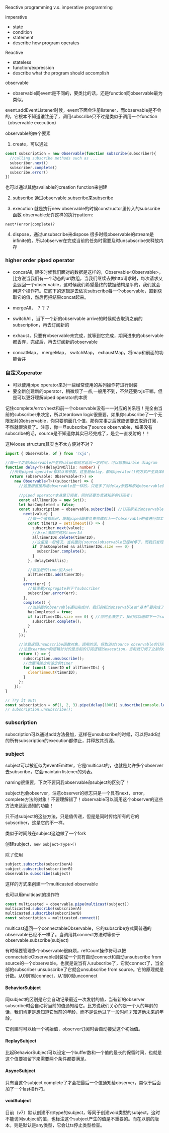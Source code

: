 Reactive programming v.s. imperative programming

imperative
- state
- condition
- statement
- describe how program operates

Reactive
- stateless
- function/expression
- describe what the program should accomplish

observable
- observable同event是不同的，要类比的话，还是function同observable最为类似。

event.addEventListener时候，event下面会注册listener，而observable是不会的，它根本不知道谁注册了，调用subscribe只不过是类似于调用一个function（observable execution）

observable的四个要素

1. create，可以通过
```js
const subscription = new Observable(function subscribe(subscriber){
  //calling subscribe methods such as ...
  subscriber.next()
  subscriber.complete()
  subscribe.error()
})
```
也可以通过其他available的creation function来创建

2. subscribe
通过observable.subscribe来subscribe

3. execution
就是执行new observable的时候constructor里传入的subscribe函数
observable允许这样的执行pattern:
```
next*(error|complete)?
```

4. dispose，通过unsubscribe来dispose
很多时候observable的stream是infinite的，所以observer在完成当前的任务时需要及时unsubscribe来释放内存

### higher order piped operator
- concatAll, 很多时候我们面对的数据是这样的，Observable<Observable<Type>>，比方说当我们有一个动态的url数组，当我们继续去做http请求时，每次请求又会返回一个obser
vable，这时候我们希望最终的数据结构是平的，我们就会用这个操作符。它底下的逻辑是去依次subscribe每一个observable，直到获取它的值，然后再把结果concat起来。

- mergeAll， ？？？


- switchAll，当下一个新的observable arrive的时候就去取消之前的subscription，再去订阅新的

- exhaust，只要有observable未完成，就等到它完成，期间进来的observable都丢弃，完成后，再去订阅新的observable

- concatMap， mergeMap， switchMap， exhaustMap，将map和前面的功能合并

### 自定义operator
- 可以使用pipe operator来对一些经常使用的系列操作符进行封装
- 要全新创建新的operator，稍微烦了一点,一般用不到，不然还要rxjs干嘛，但是可以更好理解piped operator的本质

记住complete/error/next和前一个observable没有一一对应的关系哦！完全由当前的subscriber来决定，所以teardown logic很重要，如果你subscribe了一个无限发射的observable，你只要前面几个值，那你完事之后就应该要去取消订阅，不然就很浪费了。注意，你一旦subscribe了source observable，如果没有subscribe的话，source是不知道你其实已经完成了，是会一直发射的！！

这种loose structure其实也不太方便对不对？
```ts
import { Observable, of } from 'rxjs';

//每一个之前observable产生的value都给它延后一定时间，可以想象marble diagram
function delay<T>(delayInMillis: number) {
  //所有piped operator都默认带参数，这里是delay，都用operator()的方式产生具体的operator，其结构就是（previousObservable) => newObservable
  return (observable: Observable<T>) =>
    new Observable<T>((subscriber) => {
      //这里跟直接构造observable是一样的，只是多了对delay参数和原始observable的closure（层级不一样但都是closure），这个subscribe逻辑每次有subscriber去subscribe都会被执行，可以看成function subscribe (subscriber){...},如果看不习惯箭头函数的话
      
      //piped operator本身是订阅者，同时还要负责通知新的订阅者！
      const allTimerIDs = new Set(); 
      let hasCompleted = false;
      const subscription = observable.subscribe({ //订阅原来的observable，这就是为什么每一个新的operator虽然产生新的observable，但都会订阅旧的observable
        next(value) {
          //每一个值都延迟，理解piped既要负责完成对上一个observable的值进行加工（delay）还要通知下面的subscriber（next，error， complete，时机up to you）！
          const timerID = setTimeout(() => {
            subscriber.next(value);
            //从set清除完成的timerId
            allTimerIDs.delete(timerID);
            //这里是一般情况，当前面的(source)observable已经喊停了，而我们发现我们也没有要处理的事情了，我们也喊停。注意source喊停意味着再也不可能会有next的通知！！也就是说这个set当下是空的，那么以后永远都是空的！
            if (hasCompleted && allTimerIDs.size === 0) {
              subscriber.complete();
            }
          }, delayInMillis);

          //将注册的timer加入set
          allTimerIDs.add(timerID);
        },
        error(err) {
          //错误要proprogate到下个subscriber
          subscriber.error(err);
        },
        complete() {
          //当前面的observable通知完成时，我们的新的observable也“基本”要完成了，hasCompleted就类似于这个基本的状态，只剩下那些还没有被触发的timer事件要完成了
          hasCompleted = true;
          if (allTimerIDs.size === 0) { //当完全清空了，我们可以通知下一个subscriber我们完成了，注意有两个地方调用了complete，一般当前面一个通知完成时，新的应该还没完成，但是严谨的代码不会忘了可能的情况！记住这个情况只会发生一次，也就是说错过了就没办法complete了！不会有next事件了！
            subscriber.complete();
          }
        },
      });

      //注意返回unsubscribe函数对象，调用的话，将取消对source observable的订阅，imagine一个source源源不断给你发数据
      //注意teardown的逻辑针对的是当前的订阅逻辑的execution，当前就订阅了之前的observable，和设定了一些timer，那么就要反过来清除这些操作，注意这逻辑不但可以通过手动unsubscribe来执行，也会在complete/error发生后执行，毕竟你的complete是可以arbitrary的，没有source的complete和当前complete的一对一关系！
      return () => {
        subscription.unsubscribe();
        //也要清除之前设定的timer
        for (const timerID of allTimerIDs) {
          clearTimeout(timerID);
        }
      };
    });
}

// Try it out!
const subscription = of(1, 2, 3).pipe(delay(1000)).subscribe(console.log);
// subscription.unsubscribe();
```
### subscription
subscription可以通过add方法叠加，这样在unsubscribe的时候，可以将add过的所有subscription的execution都停止，并释放其资源。

### subject
subject可以被近似为eventEmitter，它是multicast的，也就是允许多个observer去subscribe，它会maintain listener的列表。

naming很重要，下次不要问我observable和subject的区别了！

subject也会observer，注意observer的标志只是一个具有next，error，complete方法的对象！不要理解错了！observable可以调用这个observer的这些方法来达到通知的功能！

只不过subject的这些方法，只是值传递，但是是同时传给所有的它的subscriber，这是它的不一样。

类似于时间线在subject这边做了一个fork

创建subject，`new Subject<Type>()`

除了使用
```js
subject.subscribe(subscriberA)
subject.subscribe(subscriberB)
observable.subscribe(subject)
```
这样的方式来创建一个multicasted observable

也可以用multicast的操作符

```js
const multicasted = observable.pipe(multicast(subject))
multicasted.subscribe(subscriberA)
multicasted.subscribe(subscriberB)
const subscription = multicasted.connect()
```

multicast返回一个connectableObservable，它的subscribe方式同普通的observable已经不一样了。当调用其connect方法时等价于observable.subscribe(subject)

有时候要管理多个observable很麻烦，refCount操作符可以把connectableObservable封装成一个具有自动connect和自动unsubscribe from source的一个observable。也就是说当有人subscribe了，它就connect了，当全部的subscriber unsubscribe了它就会unsubscribe from source。它的原理就是计数。从0到1就connect，从1到0就unconnect

#### BehaviorSubject
同subject的区别是它会自动记录最近一次发射的值，当有新的observer subscribe时会自动将当前的值通知给它。比方说我们关心的是一个人的年龄的话，我们肯定是想知道它当前的年龄，而不是说他过了一段时间才知道他未来的年龄。

它创建时可以给一个初始值，observer订阅时会自动接受这个初始值。

#### ReplaySubject
比起BehaviorSubject可以设定一个buffer数和一个值的最长的保留时间，也就是这个值要被留下来需要两个条件都要满足。

#### AsyncSubject
只有当这个subject complete了才会把最后一个值通知给observer，类似于后面加了一个last操作符。

#### voidSubject
目前（v7）默认创建不带type的subject，等同于创建void类型的subject，这时不能访问subject的值，也标注这个subject产生的值是不重要的。而在以前的版本，则是默认是any类型，它会让ts停止类型检查。





































































